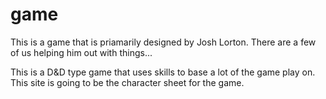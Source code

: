 # game
This is a game that is priamarily designed by Josh Lorton. There are a few of us helping him out with things...

This is a D&D type game that uses skills to base a lot of the game play on. This site is going to be the character sheet for the game.
